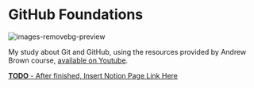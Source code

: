 # GitHub Foundations
![images-removebg-preview](https://github.com/user-attachments/assets/6be9f49e-b773-4e15-b2d3-8dbc59071d87)


My study about Git and GitHub, using the resources provided by Andrew Brown course, [available on Youtube](https://www.youtube.com/watch?v=Jdc0i7RcBv8).

[**TODO** - After finished, Insert Notion Page Link Here]()
